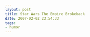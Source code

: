 ```yaml
---
layout: post
title: Star Wars The Empire Brokeback
date: 2007-02-02 23:54:33
tags: 
- humor
---
```

<div align="center"><object width="425" height="350"><param name="movie" value="http://www.youtube.com/v/omB18oRsBYg"></param><param name="wmode" value="transparent"></param><embed src="http://www.youtube.com/v/omB18oRsBYg" type="application/x-shockwave-flash" wmode="transparent" width="425" height="350"></embed></object></div>
